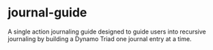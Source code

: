 # journal-guide
A single action journaling guide designed to guide users into recursive journaling by building a Dynamo Triad one journal entry at a time.
